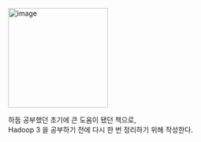 <img width="202" alt="image" src="https://user-images.githubusercontent.com/4033129/76087869-5cb43c80-5ffa-11ea-867e-9d6cd2cef290.png">


하둡 공부했던 초기에 큰 도움이 됐던 책으로,  
Hadoop 3 을 공부하기 전에 다시 한 번 정리하기 위해 작성한다.  
